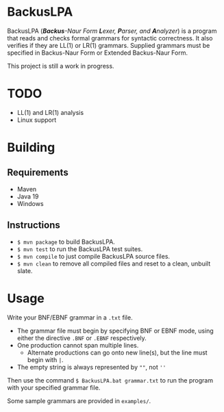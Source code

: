 # BackusLPA

BackusLPA (_**Backus**-Naur Form **L**exer, **P**arser, and **A**nalyzer_) is a
program that reads and checks formal grammars for syntactic correctness. It also
verifies if they are LL(1) or LR(1) grammars. Supplied grammars must be
specified in Backus-Naur Form or Extended Backus-Naur Form.

This project is still a work in progress.


# TODO

* LL(1) and LR(1) analysis
* Linux support


# Building

## Requirements
* Maven
* Java 19
* Windows

## Instructions
* `$ mvn package` to build BackusLPA.
* `$ mvn test` to run the BackusLPA test suites.
* `$ mvn compile` to just compile BackusLPA source files.
* `$ mvn clean` to remove all compiled files and reset to a clean, unbuilt
slate.


# Usage
Write your BNF/EBNF grammar in a `.txt` file.
* The grammar file must begin by specifying BNF or EBNF mode, using either the 
  directive `.BNF` or `.EBNF` respectively.
* One production cannot span multiple lines.
  * Alternate productions can go onto new line(s), but the line must begin with
  `|`.
* The empty string is always represented by `""`, not `''`

Then use the command `$ BackusLPA.bat grammar.txt` to run the program with your
specified grammar file.

Some sample grammars are provided in `examples/`.